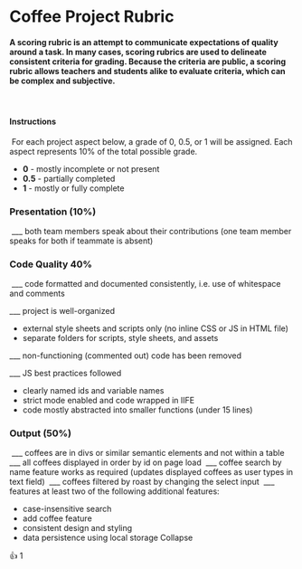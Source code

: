 # Coffee Project Rubric

#### A scoring rubric is an attempt to communicate expectations of quality around a task. In many cases, scoring rubrics are used to delineate consistent criteria for grading. Because the criteria are public, a scoring rubric allows teachers and students alike to evaluate criteria, which can be complex and subjective.

​

#### Instructions

​
For each project aspect below, a grade of 0, 0.5, or 1 will be assigned. Each aspect represents 10% of the total
possible grade.
​

- **0** - mostly incomplete or not present
- **0.5** - partially completed
- **1** - mostly or fully complete
  ​

### Presentation (10%)

​
___ both team members speak about their contributions (one team member speaks for both if teammate is absent)
​
​

### Code Quality 40%

​
___ code formatted and documented consistently, i.e. use of whitespace and comments

___ project is well-organized
​

- external style sheets and scripts only (no inline CSS or JS in HTML file)
- separate folders for scripts, style sheets, and assets

___ non-functioning (commented out) code has been removed

___ JS best practices followed

- clearly named ids and variable names
- strict mode enabled and code wrapped in IIFE
- code mostly abstracted into smaller functions (under 15 lines)
  ​
  ​

### Output (50%)

​
___ coffees are in divs or similar semantic elements and not within a table
​
___ all coffees displayed in order by id on page load
​
___ coffee search by name feature works as required (updates displayed coffees as user types in text field)
​
___ coffees filtered by roast by changing the select input
​
___ features at least two of the following additional features:

- case-insensitive search
- add coffee feature
- consistent design and styling
- data persistence using local storage
  Collapse

:+1:
1













